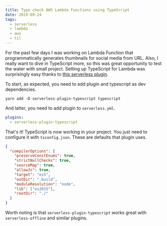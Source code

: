 ```yaml
---
title: Type check AWS Lambda Functions using TypeScript
date: 2019-09-24
tags:
  - serverless
  - lambda
  - aws
  - til
---
```


For the past few days I was working on Lambda Function that programmatically generates thumbnails for social media from URL. Also, I really want to dive in TypeScript more, so this was great opportunity to test the water with small project. Setting up TypeScript for Lambda was surprisingly easy thanks to [this serverless plugin](https://github.com/prisma-labs/serverless-plugin-typescript).

To start, as expected, you need to add plugin and typescript as dev dependencies.

```terminal
yarn add -D serverless-plugin-typescript typescript
```

And latter, you need to add plugin to `serverless.yml`.

```yml
plugins:
  - serverless-plugin-typescript
```

That's it! TypeScript is now working in your project. You just need to configure it with `tsconfig.json`. These are defaults that plugin uses.

```json
{
  "compilerOptions": {
    "preserveConstEnums": true,
    "strictNullChecks": true,
    "sourceMap": true,
    "allowJs": true,
    "target": "es5",
    "outDir": ".build",
    "moduleResolution": "node",
    "lib": ["es2015"],
    "rootDir": "./"
  }
}
```

Worth noting is that `serverless-plugin-typescript` works great with `serverless-offline` and similar plugins.
